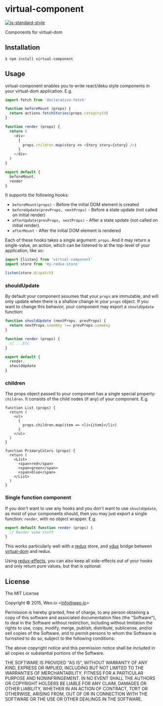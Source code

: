 
# virtual-component

[![js-standard-style](https://img.shields.io/badge/code%20style-standard-brightgreen.svg?style=flat)](https://github.com/feross/standard)

Components for virtual-dom

## Installation

    $ npm install virtual-component

## Usage

virtual-component enables you to write react/deku style components in your virtual-dom application.  E.g.

```javascript
import fetch from 'declarative-fetch'

function beforeMount (props) {
  return actions.fetchStories(props.categoryId)
}

function render (props) {
  return (
    <div>
      {
        props.children.map(story => <Story story={story} />)
      }
    </div>
  )
}

export default {
  beforeMount,
  render
}
```

It supports the following hooks:

  * `beforeMount(props)` - Before the initial DOM element is created
  * `beforeUpdate(prevProps, nextProps)` - Before a state update (not called on initial render)
  * `afterUpdate(prevProps, nextProps)` - After a state update (not called on initial render).
  * `afterMount` - After the initial DOM element is rendered

Each of these hooks takes a single argument: `props`.  And it may return a single-value, an action, which can be listened to at the top-level of your application, like so:

```javascript
import {listen} from 'virtual-component'
import store from 'my-redux-store'

listen(store.dispatch)
```

### shouldUpdate

By default your component assumes that your `props` are immutable, and will only update when there is a shallow change in your `props` object.  If you want to change this behavior, your component may export a `shouldUpdate` function:

```javascript
function shouldUpdate (nextProps, prevProps) {
  return nextProps.someKey !== prevProps.someKey
}

function render (props) {
  // ...Etc
}

export default {
  render,
  shouldUpdate
}
```

### children

The props object passed to your component has a single special property: `children`.  It consists of the child nodes (if any) of your component.  E.g.

```
function List (props) {
  return (
    <ul>
      {
        props.children.map(item => <li>{item}</li>)
      }
    </ul>
  )
}

function PrimaryColors (props) {
  return (
    <List>
      <span>red</span>
      <span>green</span>
      <span>blue</span>
    </List>
  )
}
```

### Single function component

If you don't want to use any hooks and you don't want to use `shouldUpdate`, as most of your components should, then you may just export a single function: `render`, with no object wrapper.  E.g.

```javascript
export default function render (props) {
  // Render some stuff
}
```


This works particularly well with a [redux](https://github.com/rackt/redux) store, and [vdux](https://github.com/ashaffer/vdux) bridge between [virtual-dom](https://github.com/Matt-Esch/virtual-dom) and redux.

Using [redux-effects](https://github.com/redux-effects/redux-effects), you can also keep all side-effects out of your hooks and only return pure values, but that is optional.





## License

The MIT License

Copyright &copy; 2015, Weo.io &lt;info@weo.io&gt;

Permission is hereby granted, free of charge, to any person obtaining a copy of this software and associated documentation files (the "Software"), to deal in the Software without restriction, including without limitation the rights to use, copy, modify, merge, publish, distribute, sublicense, and/or sell copies of the Software, and to permit persons to whom the Software is furnished to do so, subject to the following conditions:

The above copyright notice and this permission notice shall be included in all copies or substantial portions of the Software.

THE SOFTWARE IS PROVIDED "AS IS", WITHOUT WARRANTY OF ANY KIND, EXPRESS OR IMPLIED, INCLUDING BUT NOT LIMITED TO THE WARRANTIES OF MERCHANTABILITY, FITNESS FOR A PARTICULAR PURPOSE AND NONINFRINGEMENT. IN NO EVENT SHALL THE AUTHORS OR COPYRIGHT HOLDERS BE LIABLE FOR ANY CLAIM, DAMAGES OR OTHER LIABILITY, WHETHER IN AN ACTION OF CONTRACT, TORT OR OTHERWISE, ARISING FROM, OUT OF OR IN CONNECTION WITH THE SOFTWARE OR THE USE OR OTHER DEALINGS IN THE SOFTWARE.
